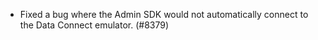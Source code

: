 - Fixed a bug where the Admin SDK would not automatically connect to the Data Connect emulator. (#8379)
